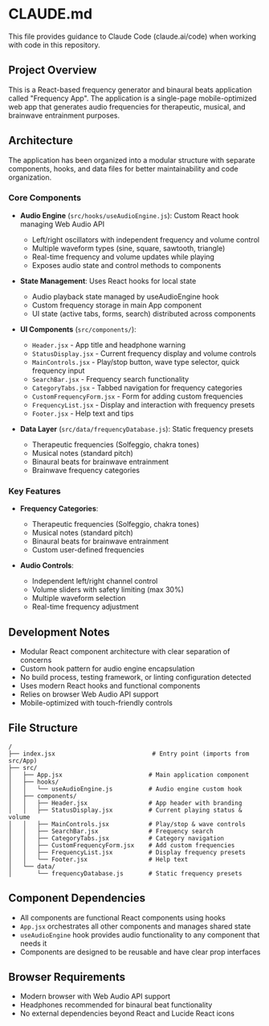 # CLAUDE.md

This file provides guidance to Claude Code (claude.ai/code) when working with code in this repository.

## Project Overview

This is a React-based frequency generator and binaural beats application called "Frequency App". The application is a single-page mobile-optimized web app that generates audio frequencies for therapeutic, musical, and brainwave entrainment purposes.

## Architecture

The application has been organized into a modular structure with separate components, hooks, and data files for better maintainability and code organization.

### Core Components

- **Audio Engine** (`src/hooks/useAudioEngine.js`): Custom React hook managing Web Audio API
  - Left/right oscillators with independent frequency and volume control
  - Multiple waveform types (sine, square, sawtooth, triangle)  
  - Real-time frequency and volume updates while playing
  - Exposes audio state and control methods to components

- **State Management**: Uses React hooks for local state
  - Audio playback state managed by useAudioEngine hook
  - Custom frequency storage in main App component
  - UI state (active tabs, forms, search) distributed across components

- **UI Components** (`src/components/`):
  - `Header.jsx` - App title and headphone warning
  - `StatusDisplay.jsx` - Current frequency display and volume controls
  - `MainControls.jsx` - Play/stop button, wave type selector, quick frequency input
  - `SearchBar.jsx` - Frequency search functionality
  - `CategoryTabs.jsx` - Tabbed navigation for frequency categories
  - `CustomFrequencyForm.jsx` - Form for adding custom frequencies
  - `FrequencyList.jsx` - Display and interaction with frequency presets
  - `Footer.jsx` - Help text and tips

- **Data Layer** (`src/data/frequencyDatabase.js`): Static frequency presets
  - Therapeutic frequencies (Solfeggio, chakra tones)
  - Musical notes (standard pitch)
  - Binaural beats for brainwave entrainment
  - Brainwave frequency categories

### Key Features

- **Frequency Categories**: 
  - Therapeutic frequencies (Solfeggio, chakra tones)
  - Musical notes (standard pitch)
  - Binaural beats for brainwave entrainment
  - Custom user-defined frequencies

- **Audio Controls**:
  - Independent left/right channel control
  - Volume sliders with safety limiting (max 30%)
  - Multiple waveform selection
  - Real-time frequency adjustment

## Development Notes

- Modular React component architecture with clear separation of concerns
- Custom hook pattern for audio engine encapsulation
- No build process, testing framework, or linting configuration detected
- Uses modern React hooks and functional components
- Relies on browser Web Audio API support
- Mobile-optimized with touch-friendly controls

## File Structure

```
/
├── index.jsx                           # Entry point (imports from src/App)
├── src/
│   ├── App.jsx                        # Main application component
│   ├── hooks/
│   │   └── useAudioEngine.js          # Audio engine custom hook
│   ├── components/
│   │   ├── Header.jsx                 # App header with branding
│   │   ├── StatusDisplay.jsx          # Current playing status & volume
│   │   ├── MainControls.jsx           # Play/stop & wave controls
│   │   ├── SearchBar.jsx              # Frequency search
│   │   ├── CategoryTabs.jsx           # Category navigation
│   │   ├── CustomFrequencyForm.jsx    # Add custom frequencies
│   │   ├── FrequencyList.jsx          # Display frequency presets
│   │   └── Footer.jsx                 # Help text
│   └── data/
│       └── frequencyDatabase.js       # Static frequency presets
```

## Component Dependencies

- All components are functional React components using hooks
- `App.jsx` orchestrates all other components and manages shared state
- `useAudioEngine` hook provides audio functionality to any component that needs it
- Components are designed to be reusable and have clear prop interfaces

## Browser Requirements

- Modern browser with Web Audio API support
- Headphones recommended for binaural beat functionality
- No external dependencies beyond React and Lucide React icons